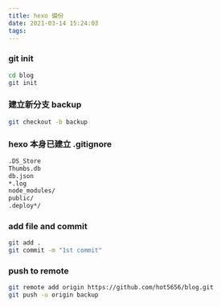 ```yaml
---
title: hexo 備份
date: 2021-03-14 15:24:03
tags:
---
```


### git init
``` bash
cd blog
git init
```

### 建立新分支 backup
``` bash
git checkout -b backup
```

### hexo 本身已建立 .gitignore
``` bash
.DS_Store
Thumbs.db
db.json
*.log
node_modules/
public/
.deploy*/
```

### add file and commit
``` bash
git add .
git commit -m "1st commit"
```

### push to remote 
``` bash
git remote add origin https://github.com/hot5656/blog.git
git push -u origin backup
```

